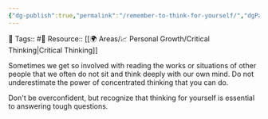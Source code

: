 ```yaml
---
{"dg-publish":true,"permalink":"/remember-to-think-for-yourself/","dgPassFrontmatter":true,"noteIcon":"3","created":"2023-11-14T21:08:43.933+05:30","updated":"2023-12-17T19:07:30.483+05:30"}
---
```


🧶 Tags:: #🌱 
Resource:: [[🌍 Areas/📈 Personal Growth/Critical Thinking\|Critical Thinking]]

Sometimes we get so involved with reading the works or situations of other people that we often do not sit and think deeply with our own mind. Do not underestimate the power of concentrated thinking that you can do.

Don't be overconfident, but recognize that thinking for yourself is essential to answering tough questions.